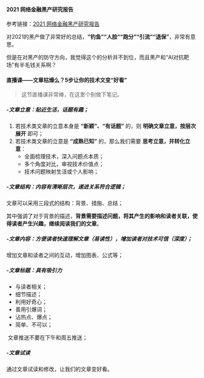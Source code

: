 #### 2021 网络金融黑产研究报告

参考链接：[2021 网络金融黑产研究报告](https://mp.weixin.qq.com/s?__biz=MzI1Njk3MTAwNg==&mid=2247495930&idx=1&sn=c001618b9b723d9d4d8b58328c2afaac&chksm=ea1c296bdd6ba07db0b57bdd637e742b776f58569db5f8b53109ef6b3360e41350bb5dc00d2c&mpshare=1&scene=1&srcid=0224yipbkIbNHgA2BxJ7IqMY&sharer_sharetime=1645719416418&sharer_shareid=3f494a7a50f42a8e060df683086e084c&version=4.0.0.70098&platform=mac#rd)

对2021的黑产做了非常好的总结，**“钓鱼”“人脸”“跑分”“引流”“退保”**，非常有意思。

但是在对黑产的防守方向，我觉得这个的分析并不到位，而且黑产和“AI对抗靶场”有半毛钱关系啊？



#### 直播课——文章枯燥么？5步让你的技术文变“好看”

> 这节直播课非常棒，在这里个别做下笔记。

##### -文章立意：贴近生活，话题有趣；

1. 若技术类文章的立意本身是 **“新颖”、“有话题”** 的，则 **明确文章立意，按层次展开** 即可；
2. 若技术类文章的立意是 **“成熟已知”** 的，那么我们需要 **思考立意，并转化立意**：
   - 全面梳理技术，深入问题点本质；
   - 多个角度对比，审视技术价值点；
   - 技术问题映射生活或个人影响；

##### -文章结构：内容有清晰层次，递进关系符合逻辑；

文章可以采用三段式的结构：背景、措施、总结；

其中强调了对于背景的描述，**背景需要描述问题，将其产生的影响和读者关联，使得读者产生兴趣，继续阅读我们的文章**。

##### -文章内容：方便读者快速理解文章（易读性），增加读者对技术可信（深度）；

增加文章和读者之间的互动，增加图表、公式等；

##### -文章标题：具有吸引力

- 与读者相关；
- 细节描述；
- 利用好奇心；
- 善用引爆词；
- 沾热点、爆点；
- 简单、不可以；

​	文章推送不要在下午和周五推送；

##### -文章试读

通过文章试读和修改，让我们的文章变好看。

